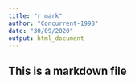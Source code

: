 ```yaml
---
title: "r mark"
author: "Concurrent-1998"
date: "30/09/2020"
output: html_document
---
```



## This is a markdown file
